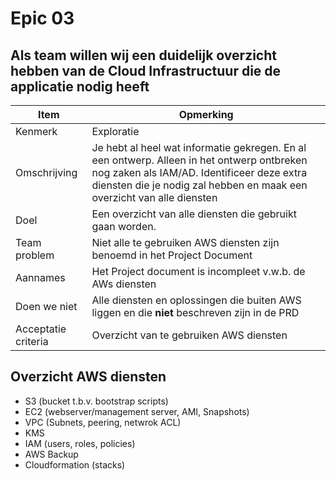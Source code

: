 # Epic 03
 ## Als team willen wij een duidelijk overzicht hebben van de Cloud Infrastructuur die de applicatie nodig heeft
| Item | Opmerking |
| ---- | --------- |
| Kenmerk | Exploratie |
| Omschrijving | Je hebt al heel wat informatie gekregen. En al een ontwerp. Alleen in het ontwerp ontbreken nog zaken als IAM/AD. Identificeer deze extra diensten die je nodig zal hebben en maak een overzicht van alle diensten |
| Doel | Een overzicht van alle diensten die gebruikt gaan worden. |
| Team problem | Niet alle te gebruiken AWS diensten zijn benoemd in het Project Document | | Team value | Overzicht van de AWS diensten die gebruikt gaan worden |
| Aannames | Het Project document is incompleet v.w.b. de AWs diensten |
| Doen we niet | Alle diensten en oplossingen die buiten AWS liggen en die **niet** beschreven zijn in de PRD |
| Acceptatie criteria | Overzicht van te gebruiken AWS diensten |

## Overzicht AWS diensten
- S3 (bucket t.b.v. bootstrap scripts)
- EC2 (webserver/management server, AMI, Snapshots)
- VPC (Subnets, peering, netwrok ACL)
- KMS
- IAM (users, roles, policies)
- AWS Backup
- Cloudformation (stacks)
